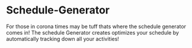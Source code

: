 # Schedule-Generator
For those in corona times may be tuff thats where the schedule generator comes in! The schedule Generator creates optimizes your schedule by automatically tracking down all your activities!
